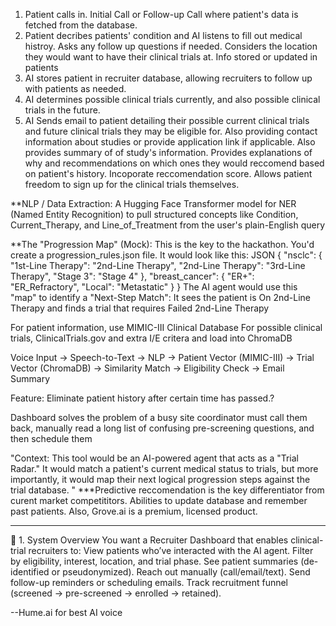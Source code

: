 1. Patient calls in. Initial Call or Follow-up Call where patient's data is fetched from the database.  
2. Patient decribes patients' condition and AI listens to fill out medical histroy.  Asks any follow up questions if needed.  Considers the location they would want to have their clinical trials at. Info stored or updated in patients
3. AI stores patient in recruiter database, allowing recruiters to follow up with patients as needed.
4. AI determines possible clinical trials currently, and also possible clinical trials in the future.  
5. AI Sends email to patient detailing their possible current clinical trials and future clinical trials they may be eligible for. Also providing contact information about studies or provide application link if applicable.  Also provides summary of of study's information.   Provides explanations of why  and recommendations on which ones they would reccomend based on patient's history.  Incoporate reccomendation score.  Allows patient freedom to sign up for the clinical trials themselves.  

**NLP / Data Extraction: A Hugging Face Transformer model for NER (Named Entity Recognition) to pull structured concepts like Condition, Current_Therapy, and Line_of_Treatment from the user's plain-English query

**The "Progression Map" (Mock): This is the key to the hackathon. You'd create a progression_rules.json file. It would look like this:
JSON
{
  "nsclc": {
    "1st-Line Therapy": "2nd-Line Therapy",
    "2nd-Line Therapy": "3rd-Line Therapy",
    "Stage 3": "Stage 4"
  },
  "breast_cancer": {
    "ER+": "ER_Refractory",
    "Local": "Metastatic"
  }
}
The AI agent would use this "map" to identify a "Next-Step Match": It sees the patient is On 2nd-Line Therapy and finds a trial that requires Failed 2nd-Line Therapy


For patient information, use  MIMIC-III Clinical Database
For possible clinical trials, ClinicalTrials.gov and extra I/E critera and load into ChromaDB

Voice Input → Speech-to-Text → NLP → Patient Vector (MIMIC-III) → Trial Vector (ChromaDB) → Similarity Match → Eligibility Check → Email Summary

Feature: Eliminate patient history after certain time has passed.?

Dashboard solves the problem of a busy site coordinator must call them back, manually read a long list of confusing pre-screening questions, and then schedule them

"Context: This tool would be an AI-powered agent that acts as a "Trial Radar." It would match a patient's current medical status to trials, but more importantly, it would map their next logical progression steps against the trial database.
"
***Predictive reccomendation is the key differentiator from curent market competititors.  Abilities to update database and remember past patients.  Also, Grove.ai is a premium, licensed product.

--------------------------------------
🧩 1. System Overview
You want a Recruiter Dashboard that enables clinical-trial recruiters to:
View patients who’ve interacted with the AI agent.
Filter by eligibility, interest, location, and trial phase.
See patient summaries (de-identified or pseudonymized).
Reach out manually (call/email/text).
Send follow-up reminders or scheduling emails.
Track recruitment funnel (screened → pre-screened → enrolled → retained).

--Hume.ai for best AI voice